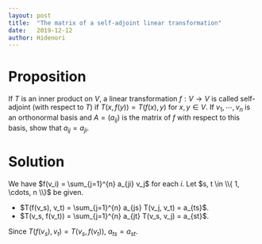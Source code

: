 ```yaml
---
layout: post
title:  "The matrix of a self-adjoint linear transformation"
date:   2019-12-12
author: Hidenori
---
```


# Proposition
If $T$ is an inner product on $V$, a linear transformation $f: V \rightarrow V$ is called self-adjoint (with respect to $T$) if $T(x, f(y)) = T(f(x), y)$ for $x, y \in V$.
If $v_1, \cdots, v_n$ is an orthonormal basis and $A = (a_{ij})$ is the matrix of $f$ with respect to this basis, show that $a_{ij} = a_{ji}$.

# Solution

We have $f(v_i) = \sum_{j=1}^{n} a_{ji} v_j$ for each $i$.
Let $s, t \in \\{ 1, \cdots, n \\}$ be given.
* $T(f(v_s), v_t) = \sum_{j=1}^{n} a_{js} T(v_j, v_t) = a_{ts}$.
* $T(v_s, f(v_t)) = \sum_{j=1}^{n} a_{jt} T(v_s, v_j) = a_{st}$.

Since $T(f(v_s), v_t) = T(v_s, f(v_t))$, $a_{ts} = a_{st}$.
